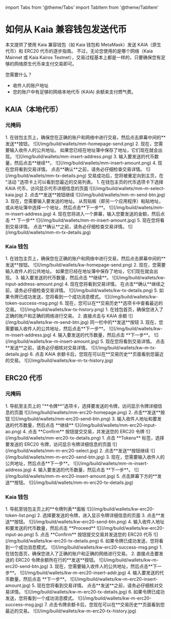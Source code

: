 import Tabs from '@theme/Tabs'
import TabItem from '@theme/TabItem'

# 如何从 Kaia 兼容钱包发送代币

本文提供了使用 Kaia 兼容钱包（如 Kaia 钱包和 MetaMask）发送 KAIA（原生代币）和 ERC20 代币的逐步指南。 不过，无论您使用的是哪个网络（Kaia Mainnet 或 Kaia Kairos Testnet），交易过程基本上都是一样的，只要确保您有足够的网络原生代币来支付交易即可。

您需要什么？

- 收件人的账户地址
- 您的账户中有足够的网络本地代币 (KAIA) 余额来支付燃气费。

## KAIA（本地代币）

### 元掩码

<Tabs>
  <TabItem value="Browser" label="Browser Extension" default>
	1. 在钱包主页上，确保您在正确的账户和网络中进行交易，然后点击屏幕中间的**发送**按钮。
	![](/img/build/wallets/mm-homepage-send.png)
	2. 现在，您需要输入收件人的公共地址。 如果您已经在地址簿中保存了地址，它们现在就会出现。
	![](/img/build/wallets/mm-insert-address.png)
	3. 输入要发送的代币数量，然后点击**继续**。
	![](/img/build/wallets/mm-insert-amount.png)
	4. 现在您将看到交易详情。 点击**确认**之前，请务必仔细检查交易详情。
	![](/img/build/wallets/mm-tx-details.png)
	交易成功后，您将被重定向到主页，在 "活动 "选项卡上可以看到您最近的交易列表。
  </TabItem>
  <TabItem value="Mobile" label="Mobile">
	1. 在钱包主页的代币选项卡下选择 KAIA 代币，访问显示代币详细信息的页面
	![](/img/build/wallets/mm-m-select-kaia.jpg)
	2. 点击**发送**按钮继续
	![](/img/build/wallets/mm-m-send-btn.jpg)
	3. 现在，您需要输入要发送的地址。 从剪贴板（即另一个应用程序）粘贴地址，或从地址簿中选择一个地址，然后点击**下一步**。
	![](/img/build/wallets/mm-m-insert-address.jpg)
	4. 现在您将进入一个屏幕，输入您要发送的金额，然后点击 ** 下一步**
	![](/img/build/wallets/mm-m-insert-amount.jpg)
	5. 现在您将看到交易详情。 点击**确认**之前，请务必仔细检查交易详情。
	![](/img/build/wallets/mm-m-tx-details.jpg)  
</TabItem>
</Tabs>

### Kaia 钱包

<Tabs>
  <TabItem value="Browser" label="Browser Extension" default>
	1. 在钱包主页上，确保您在正确的账户和网络中进行交易，然后点击屏幕中间的**发送**按钮。
	![](/img/build/wallets/kw-homepage-send.png)
	2. 现在，您需要输入收件人的公共地址。 如果您已经在地址簿中保存了地址，它们现在就会出现。
	3. 输入要发送的代币数量，然后点击 **继续**。
	![](/img/build/wallets/kw-input-address-amount.png)
	4. 现在您将看到交易详情。 在点击**确认**继续之前，请务必仔细检查交易详情。
	![](/img/build/wallets/kw-tx-details.png)
	5. 如果令牌已成功发送，您将看到一个成功消息模式。 
	![](/img/build/wallets/kw-token-success-msg.png)
	6. 现在，您可以在**交易历史**选项卡中查看最近的交易。
	![](/img/build/wallets/kw-tx-history.png)  
</TabItem>
  <TabItem value="Mobile" label="Mobile">
	1. 在钱包首页，确保您进入了正确的账户和正确的网络进行交易。
	2. 直接点击与 KAIA 余额
	![](/img/build/wallets/kw-m-send-btn.jpg)
	同一栏中的**发送**按钮 3. 现在，您需要输入收件人的公共地址，然后点击**下一步**。
	![](/img/build/wallets/kw-m-insert-address.jpg)
	4. 输入要发送的代币数量，然后点击 **下一步**。
	![](/img/build/wallets/kw-m-insert-amount.jpg)
	5. 现在您将看到交易详情。 点击**发送**之前，请务必仔细核对交易详情。
	![](/img/build/wallets/kw-m-tx-details.jpg)
	6. 点击 KAIA 余额卡后，您现在可以在**交易历史**页面看到您最近的交易。
	![](/img/build/wallets/kw-m-tx-history.jpg)  
</TabItem>
</Tabs>

## ERC20 代币

### 元掩码

<Tabs>
  <TabItem value="Browser" label="Browser Extension" default>
	1. 导航至主页上的 "**令牌**"选项卡，选择要发送的令牌，访问显示令牌详细信息的页面
	![](/img/build/wallets/mm-erc20-homepage.png)
	2. 点击**发送**按钮
	![](/img/build/wallets/mm-erc20-send-btn.png)
	3. 输入收件人地址和要发送的代币数量，然后点击 **继续**
	![](/img/build/wallets/mm-erc20-input-ao.png)
	4. 点击 **Confirm** 按钮提交交易，并发送您的 ERC20 令牌
	![](/img/build/wallets/mm-erc20-tx-details.png)  
</TabItem>
  <TabItem value="Mobile" label="Mobile">
	1. 点击 **Tokens** 标签，选择要发送的 ERC20 令牌，访问显示令牌详细信息的页面
	![](/img/build/wallets/mm-m-erc20-select.jpg)
	2. 点击**发送**按钮继续
	![](/img/build/wallets/mm-m-erc20-send-btn.jpg)
	3. 现在，您需要输入收件人的公共地址，然后点击**下一步**。
	![](/img/build/wallets/mm-m-insert-address.jpg)
	4. 输入要发送的代币数量，然后点击 **下一步**。
	![](/img/build/wallets/mm-m-erc20-insert-amount.jpg)
	5. 点击屏幕下方的**发送**按钮。
	![](/img/build/wallets/mm-m-erc20-tx-details.jpg)  
</TabItem>
</Tabs>

### Kaia 钱包

<Tabs>
  <TabItem value="Browser" label="Browser Extension" default>
	1. 导航至钱包主页上的**令牌列表**面板
	![](/img/build/wallets/kw-erc20-token-list.png)
	2. 选择要发送的令牌，进入显示令牌详细信息的页面
	3. 点击**发送**按钮。
	![](/img/build/wallets/kw-erc20-send-btn.png)
	4. 输入收件人地址和要发送的代币数量，然后点击 **Proceed**
	![](/img/build/wallets/kw-erc20-input-ao.png)
	5. 点击 **Confirm** 按钮提交交易并发送您的 ERC20 代币 
	![](/img/build/wallets/kw-erc20-tx-details.png)
	6. 如果令牌已成功发送，您将看到一个成功消息模式。
	![](/img/build/wallets/kw-erc20-success-msg.png)  
</TabItem>
  <TabItem value="Mobile" label="Mobile">
	1. 在钱包首页，确保您进入了正确的账户和正确的网络进行交易。
	2. 直接点击要发送的 ERC20 令牌余额所在行的**发送**按钮。
	![](/img/build/wallets/kw-m-erc20-send-btn.jpg)
	3.  现在，您需要输入收件人的公共地址，然后点击**下一步**。
	![](/img/build/wallets/kw-m-erc20-insert-addr.jpg)
	4. 输入要发送的代币数量，然后点击 **下一步**。
	![](/img/build/wallets/kw-m-erc20-insert-amount.jpg)
	5. 现在您将看到交易详情。 点击**发送**之前，请务必仔细核对交易详情。
	![](/img/build/wallets/kw-m-erc20-tx-details.jpg)
	6. 如果令牌已成功发送，您将看到一个成功消息模式。
	![](/img/build/wallets/kw-m-erc20-success-msg.jpg)
	7. 点击令牌余额卡后，您现在可以在**交易历史**页面看到您最近的交易。
	![](/img/build/wallets/kw-m-erc20-tx-history.jpg)  
</TabItem>
</Tabs>